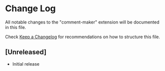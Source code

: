 # Change Log

All notable changes to the "comment-maker" extension will be documented in this file.

Check [Keep a Changelog](http://keepachangelog.com/) for recommendations on how to structure this file.

## [Unreleased]

- Initial release
